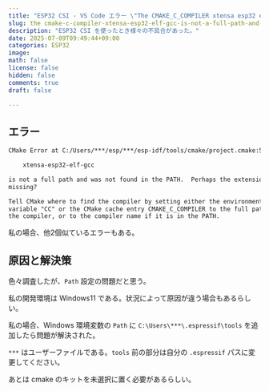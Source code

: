 ```yaml
---
title: "ESP32 CSI - VS Code エラー \"The CMAKE_C_COMPILER xtensa esp32 elf gcc is not a full path and was not found in the PATH.\" を解決"
slug: the cmake-c-compiler-xtensa-esp32-elf-gcc-is-not-a-full-path-and-was-not-found-in-the-path
description: "ESP32 CSI を使ったとき様々の不具合があった。"
date: 2025-07-09T09:49:44+09:00
categories: ESP32
image: 
math: false
license: false
hidden: false
comments: true
draft: false

---
```


## エラー
```txt
CMake Error at C:/Users/***/esp/***/esp-idf/tools/cmake/project.cmake:571 (__project):The CMAKE_C_COMPILER:

    xtensa-esp32-elf-gcc

is not a full path and was not found in the PATH.  Perhaps the extension is
missing?

Tell CMake where to find the compiler by setting either the environment
variable "CC" or the CMake cache entry CMAKE_C_COMPILER to the full path to
the compiler, or to the compiler name if it is in the PATH.
```

私の場合、他2個似ているエラーもある。

## 原因と解決策
色々調査したが、`Path` 設定の問題だと思う。

私の開発環境は Windows11 である。状況によって原因が違う場合もあるらしい。

私の場合、Windows 環境変数の `Path` に `C:\Users\***\.espressif\tools` を追加したら問題が解決された。

`***` はユーザーファイルである。`tools` 前の部分は自分の `.espressif` パスに変更してください。

あとは cmake のキットを未選択に置く必要があるらしい。